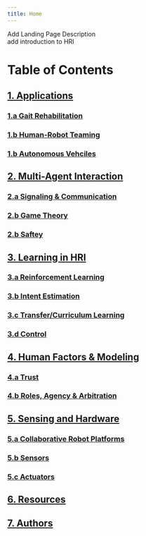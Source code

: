 ```yaml
---
title: Home
---
```


Add Landing Page Description \
add introduction to HRI

# Table of Contents
## [1. Applications](/Applications/Applications_Home.md) 
### [1.a Gait Rehabilitation](/Applications/Gait_Rehab.md) 
### [1.b Human-Robot Teaming](/Applications/HRT.md) 
### [1.b Autonomous Vehciles](/Applications/AV.md) 

## [2. Multi-Agent Interaction](/Multi_Agent_Interaction/Multi_Agent_Interaction_Home.md) 
### [2.a Signaling & Communication](/Multi_Agent_Interaction/Signaling.md) 
### [2.b Game Theory](/Multi_Agent_Interaction/GT.md) 
### [2.b Saftey](/Multi_Agent_Interaction/Saftey.md) 

## [3. Learning in HRI](/Learning/Learning_Home.md) 
### [3.a Reinforcement Learning](/Learning/RL.md) 
### [3.b Intent Estimation](/Learning/Intent.md) 
### [3.c Transfer/Curriculum Learning](/Learning/Transfer.md) 
### [3.d Control](/Learning/Control.md) 

## [4. Human Factors & Modeling](/Human_Modeling/Human_Modeling_Home.md) 
### [4.a Trust](/Human_Modeling/Trust.md) 
### [4.b Roles, Agency & Arbitration](/Human_Modeling/Roles.md) 

## [5. Sensing and Hardware](/Sensing_And_Hardware/Sensing_And_Hardware_Home.md) 
### [5.a Collaborative Robot Platforms](/Sensing_And_Hardware/Robots.md) 
### [5.b Sensors](/Sensing_And_Hardware/Sensors.md) 
### [5.c Actuators](/Sensing_And_Hardware/Actuators.md) 

## [6. Resources](/Resources/Resources_Home.md) 
## [7. Authors](/Resources/Authors_Home.md) 
